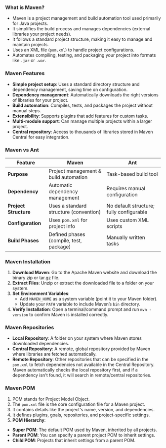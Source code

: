 ### What is Maven?
- Maven is a project management and build automation tool used primarily for Java projects.
- It simplifies the build process and manages dependencies (external libraries your project needs).
- It follows a standard project structure, making it easy to manage and maintain projects.
- Uses an XML file (`pom.xml`) to handle project configurations.
- Automates compiling, testing, and packaging your project into formats like `.jar` or `.war`.

### Maven Features  
- **Simple project setup**: Uses a standard directory structure and dependency management, saving time on configuration.
- **Dependency management**: Automatically downloads the right versions of libraries for your project.
- **Build automation**: Compiles, tests, and packages the project without manual steps.
- **Extensibility**: Supports plugins that add features for custom tasks.
- **Multi-module support**: Can manage multiple projects within a larger project.
- **Central repository**: Access to thousands of libraries stored in Maven Central for easy integration.

### Maven vs Ant

| **Feature**           | **Maven**                               | **Ant**                                  |
| --------------------- | --------------------------------------- | ---------------------------------------- |
| **Purpose**           | Project management & build automation   | Task-based build tool                    |
| **Dependency**        | Automatic dependency management         | Requires manual configuration            |
| **Project Structure** | Uses a standard structure (convention)  | No default structure; fully configurable |
| **Configuration**     | Uses `pom.xml` for project info         | Uses custom XML scripts                  |
| **Build Phases**      | Defined phases (compile, test, package) | Manually written tasks                   |

### Maven Installation
1. **Download Maven**: Go to the Apache Maven website and download the binary zip or tar.gz file.
2. **Extract Files**: Unzip or extract the downloaded file to a folder on your system.
3. **Set Environment Variables**:
   - Add `MAVEN_HOME` as a system variable (point it to your Maven folder).
   - Update your `PATH` variable to include Maven’s `bin` directory.
4. **Verify Installation**: Open a terminal/command prompt and run `mvn -version` to confirm Maven is installed correctly.

### Maven Repositories
- **Local Repository**: A folder on your system where Maven stores downloaded dependencies.
- **Central Repository**: A remote, global repository provided by Maven where libraries are fetched automatically.
- **Remote Repository**: Other repositories that can be specified in the `pom.xml` to fetch dependencies not available in the Central Repository.
Maven automatically checks the local repository first, and if a dependency isn't found, it will search in remote/central repositories.

### Maven POM
1. POM stands for Project Model Object.
2. The `pom.xml` file is the core configuration file for a Maven project.
3. It contains details like the project's name, version, and dependencies.
4. It defines plugins, goals, repositories, and project-specific settings.
5. **POM Hierarchy**:
  - **Super POM**: The default POM used by Maven, inherited by all projects.
  - **Parent POM**: You can specify a parent project POM to inherit settings.
  - **Child POM**: Projects that inherit settings from a parent POM.
